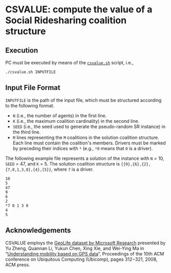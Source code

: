 CSVALUE: compute the value of a Social Ridesharing coalition structure
===================

Execution
----------
PC must be executed by means of the [`csvalue.sh`](csvalue.sh) script, i.e.,
```
./csvalue.sh INPUTFILE
```

Input File Format
----------
`INPUTFILE` is the path of the input file, which must be structured according to the following format.

  * `N` (i.e., the number of agents) in the first line.
  * `K` (i.e., the maximum coalition cardinality) in the second line.
  * `SEED` (i.e., the seed used to generate the pseudo-random SR instance) in the third line.
  * `M` lines representing the `M` coalitions in the solution coalition structure. Each line must contain the coalition's members. Drivers must be marked by preceding their indices with `*` (e.g., `*0` means that `0` is a driver).

The following example file represents a solution of the instance with `N` = 10, `SEED` = 47, and `K` = 5.
The solution coalition structure is `{{9},{6},{2},{7,0,1,3,8},{4},{5}}`, where `7` is a driver. 

```
10
5
47
9
6
2
*7 0 1 3 8
4
5
```

Acknowledgements
----------
CSVALUE employs the [GeoLife dataset by Microsoft Research](http://research.microsoft.com/en-us/projects/geolife) presented by Yu Zheng, Quannan Li, Yukun Chen, Xing Xie, and Wei-Ying Ma in “[Understanding mobility based on GPS data](https://www.microsoft.com/en-us/research/publication/understanding-mobility-based-on-gps-data)”, Proceedings of the 10th ACM conference on Ubiquitous Computing (Ubicomp), pages 312−321, 2008, ACM press.
